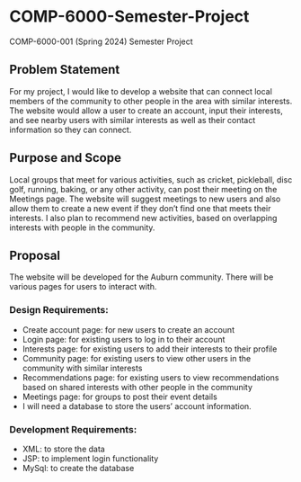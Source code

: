 # COMP-6000-Semester-Project
COMP-6000-001 (Spring 2024) Semester Project

## Problem Statement
For my project, I would like to develop a website that can connect local members of the community to other people in the area with similar interests. The website would allow a user to create an account, input their interests, and see nearby users with similar interests as well as their contact information so they can connect.

## Purpose and Scope
Local groups that meet for various activities, such as cricket, pickleball, disc golf, running, baking, or any other activity, can post their meeting on the Meetings page. The website will suggest meetings to new users and also allow them to create a new event if they don’t find one that meets their interests. I also plan to recommend new activities, based on overlapping interests with people in the community.

## Proposal

The website will be developed for the Auburn community. There will be various pages for users to interact with. 

### Design Requirements:

- Create account page: for new users to create an account
- Login page: for existing users to log in to their account
- Interests page: for existing users to add their interests to their profile
- Community page: for existing users to view other users in the community with similar interests
- Recommendations page: for existing users to view recommendations based on shared interests with other people in the community
- Meetings page: for groups to post their event details
- I will need a database to store the users’ account information.

### Development Requirements:

- XML: to store the data
- JSP: to implement login functionality
- MySql: to create the database
